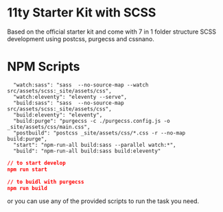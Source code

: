 # 11ty Starter Kit with SCSS

Based on the official starter kit and come with 7 in 1 folder structure SCSS development using postcss, purgecss and cssnano.

# NPM Scripts

```
  "watch:sass": "sass  --no-source-map --watch src/assets/scss:_site/assets/css",
  "watch:eleventy": "eleventy --serve",
  "build:sass": "sass  --no-source-map src/assets/scss:_site/assets/css",
  "build:eleventy": "eleventy",
  "build:purge": "purgecss -c ./purgecss.config.js -o _site/assets/css/main.css",
  "postbuild": "postcss _site/assets/css/*.css -r --no-map build:purge",
  "start": "npm-run-all build:sass --parallel watch:*",
  "build": "npm-run-all build:sass build:eleventy"
```

```json
// to start develop
npm run start
```

```json
// to buidl with purgecss
npm run build
```

or you can use any of the provided scripts to run the task you need.
